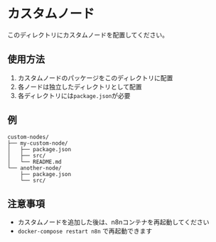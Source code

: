 # カスタムノード

このディレクトリにカスタムノードを配置してください。

## 使用方法

1. カスタムノードのパッケージをこのディレクトリに配置
2. 各ノードは独立したディレクトリとして配置
3. 各ディレクトリには`package.json`が必要

## 例

```
custom-nodes/
├── my-custom-node/
│   ├── package.json
│   ├── src/
│   └── README.md
└── another-node/
    ├── package.json
    └── src/
```

## 注意事項

- カスタムノードを追加した後は、n8nコンテナを再起動してください
- `docker-compose restart n8n` で再起動できます